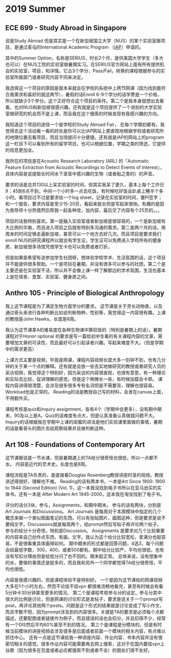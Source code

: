 # 2019 Summer

## ECE 699 - Study Abroad in Singapore

说是Study Abroad 但是其实是一个在新加坡国立大学（NUS）的某个实验室做项目，是通过麦屯的International Academic Program （[IAP](https://studyabroad.wisc.edu)）申请的。

其中的Summer Option，名称是SERIUS，时长2个月，是供美国大学学生（多大也可以）在NUS工院的实验室做暑期实习。在SERIUS官方网站上面有所有提供机会的实验室，项目，和详情。它占3个学分，Pass/Fail，转换的课程根据参与的实验室所属部门或者研究内容不同来决定。

我选择这一个项目的原因是我本来就会在学校的系统中上两节网课（因为找到能符合我需求和喜好的就这两节），暑假的话Enroll 6-9个学分的话学费是一个价格，所以就缺少3个学分。这个正好符合这个项目的条件。第二个是我本身就想出去看看，也对NUS和新加坡很感兴趣。还有就是这个项目提供了一个进别的大学实验室做研究的机会而不是上课，而且我在这个搜索的时候发现有我感兴趣的方向。

我知道这个项目的途径一个是学校的Study Abroad Fair， 在每个学期初都有。我觉得去这个活动看一看的好处是你可以比IAP网站上更直观地根据学校或者研究所的地理位置去看项目，而且当场提问十分便捷。还有就是IAP的网站上的program这一栏目下可以看到所有的留学项目，也可以根据位置，学期之类的筛选，它提供的信息更加全。

我所在的项目是在Acoustic Research Laboratory \(ARL\) 的『Automatic Feature Extraction from Acoustic Recordings to Detect Events of Interest』，具体内容是说提取长时间水下录音中感兴趣的生物（或者船之类的）的声音。

要求的话是总共130以上呆实验室的时间，但其实我呆了更久，基本上每个工作日9：45到6点不到，中间一个小时多一点去吃饭，有时候吃好饭会趴桌上睡半个多小时。看项目过不过是要求给一个log sheet，记录在实验室的时间，要PI签字；和一个报告，要求内容是至少15-20页，看起来挺长但是写起来很快。有趣的是因为我导师十分热情然后帮我一起各种改，加内容，最后交了内容有个25页的。。。

项目的话我特别喜欢。第一是融入实验室或者新加坡是很容易的，一个是新加坡有大比例的华裔，而且进入项目之后就有特别多沟通的需求。第二是两个月的话，用周末的时间足够走遍新加坡，甚至可以一个地方去好几次。而且项目是要求我们enroll NUS的研究课程所以就会有学生证，学生证可以免费进入学校所有的健身房，新加坡很多场馆凭借学生卡也可以免费或者打折。

但是如果是希望有说参加学生社团呀，想体验学校学术、生活氛围的话，这个项目并不能提供很多帮助。一个是项目在暑期，并没有很多可以参与的社团，第二个是主要还是在实验室干活，所以并不会像上课一样了解那边的学术氛围，生活也基本上是在宿舍、食堂、实验室、健身房之间。

## Anthro 105 - Principle of Biological Anthropology

我上这节课程是为了满足生物方面学分的要求。 这节课是关于灵长动物类，以及通过骨头来进行各种判断比如说判断物种，性别等，我觉得这一内容很有趣。上课的教授是John Hawks。长度是8周。

我认为这节课拿A的难易度在各种生物课中算较低的（特别是暑期上的话）。暑期课程对于Honor optional 的要求是写一篇给初中生看的有关课程内容的文章，需要增加文章的可读性，而且最好可以引起读者兴趣。写起来难度不大。（但是学期中的需求更高）

上课方式主要是视频，毕竟是网课，课程内容视频长度大多一刻钟不到，也有几分钟的关于某一个点的解释。还有就是会放一些去实地做研究的教授或者研究人员的采访视频，我觉得这个特别好，因为采访的内容很直观，也很有意思，有一种理论和实际去比较，促进理解的感觉。但是这个稍微长一些，有时候加载会卡顿。 课程内容讲得很清楚，会涉及很多很多专有名词但是不需要背，理解也很容易。Workload也是正常的。 Reading的话是教授自己写的材料，会发在canvas上面，不用额外买。

课程考核是quiz和inquiry assignment，各有4个（学期中会更多），没有期中期末，90及以上是A。Quiz的话难度有点大，但是认真准备认真做就问题不大。Inquiry的话根据我在学期中上课的闺蜜的讲法是他们实验课里面做的事情，暑期的话是看骨头的图片去给观察结果并且做判断这种。

## Art 108 - Foundations of Contemporary Art

这节课据说是一节水课，但是暑期遇上的TA给分很奇怪也很低，所以一点都不水。 内容是近代的艺术史。长度也是8周。

课程流程是TA负责的，是直接看Douglas Rosenberg教授讲座时录的视频。教授讲述得很好，理解也不难。 Reading的话有两本书，一本是Art Since 1900: 1900 to 1944 \(Second Edition\) \(Vol. 1\)，这一本我没找到电子书所以在亚马逊买的实体书。还有一本是 After Modern Art 1945-2000，这本我在淘宝找到了电子书。

评分的话分3块，参与，Assignments，和期中期末。 参与的话有两块，分别是Art Journals 和Discussions。 Art Journals 是每周对于本周模块中指定的几个概念来做一个类似图画笔记的东西。可以有张贴图片，画图这种，但是要求是说不要纯文字。Discussions就是每周两个，给prompt然后写帖子再评论两个帖子。参与的给分十分奇怪，特别是Discussion。 Assignments 是要求对几个比较重要的内容来自己创作点东西，有画，文字。我认为这个给分比较宽松，拿满分也挺容易，不是很看重具体画得如何。 期中期末的形式都是回答问题，4选3，每个问题会给最低字数，300，400，或者500都有。期中给分比较严，平均也很低，也有没有写扣分理由但是给低分问了也不回的。期末挺正常。 总体来说，没有想象中的水，要做的事情还是挺多的，而且我和另外一个同学都觉得TA给分很奇怪，平均也很低。

内容是我感兴趣的，但是课程体验不是特别好。 一个是因为这节课给的网课视频大多在1个小时左右，然而不论挂不挂vpn 都很难流畅地看完，甚至有时候会有看5分钟卡30分钟甚至更多的情况。 第二个是课程考核参与分的设定。参与分其中很大的比例是讨论，但是网课的讨论形式是发帖子，要求是说关于一个prompt写post，再评论其他两个posts。问题是这个形式的结果就是讨论变成了写小作文，而且字数不短，因为prompt涉及到的内容很多。关键是TA的要求是必须每个点都描述，还要配图或者链接作为例子，而且错误的话也会扣分，并且扣得不少，经常有一个DIS然后平均60%甚至不到的情况。 第三个是课程是分模块的，但是有时候当前模块的讲座视频会涉及很多是后面或者前面一个模块的相关内容，有点难以抓住中心。 还有一点是这节课给我一种讲座内容、作业内容、书本内容并没有很密切相关的感觉。很多作业内容可能需要再去网上搜索，这对于在国内要挂vpn上谷歌（因为很多在百度或者必应都搜索不到或者不全）的朋友们很不友好。

